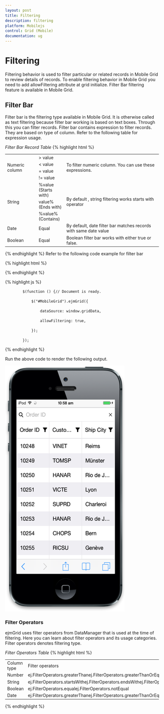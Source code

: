 ```yaml
---
layout: post
title: Filtering
description: filtering
platform: Mobilejs
control: Grid (Mobile)
documentation: ug
---
```


# Filtering

Filtering behavior is used to filter particular or related records in Mobile Grid to review details of records. To enable filtering behavior in Mobile Grid you need to add allowFiltering attribute at grid initialize. Filter Bar filtering feature is available in Mobile Grid. 

## Filter Bar

Filter bar is the filtering type available in Mobile Grid. It is otherwise called as text filtering because filter bar working is based on text boxes. Through this you can filter records. Filter bar contains expression to filter records. They are based on type of column. Refer to the following table for expression usage.

_Filter Bar Record Table_
{% highlight html %}
<table>
<tr>
<td rowspan = "4">
Numeric column</td><td>
> value</td><td rowspan = "4">
To filter numeric column. You can use these expressions.</td></tr>
<tr>
<td>
< value</td></tr>
<tr>
<td>
= value</td></tr>
<tr>
<td>
!= value</td></tr>
<tr>
<td rowspan = "3">
String</td><td>
%value<br>(Starts with)</td><td rowspan = "3">
By default , string filtering works starts with operator</td></tr>
<tr>
<td>
value%<br>(Ends with)</td></tr>
<tr>
<td>
%value%<br>(Contains)</td></tr>
<tr>
<td>
Date</td><td>
Equal</td><td>
By default, date filter bar matches records with same date value</td></tr>
<tr>
<td>
Boolean</td><td>
Equal</td><td>
Boolean filter bar works with either true or false.</td></tr>
</table>

{% endhighlight %}
 Refer to the following code example for filter bar

{% highlight html %}


<div id="MobileGrid"></div>





{% endhighlight %}



{% highlight js %}



            $(function () {// Document is ready.

                $("#MobileGrid").ejmGrid({

                    dataSource: window.gridData,

                    allowFiltering: true,

                });

            });




{% endhighlight %}



Run the above code to render the following output.

![18](Filtering_images/Filtering_img1.png)



### Filter Operators

ejmGrid uses filter operators from DataManager that is used at the time of filtering. Here you can learn about filter operators and its usage categories. Filter operators denotes filtering type.

_Filter Operators Table_
{% highlight html %}
<table>
<tr>
<td>
Column type</td><td>
Filter operators</td></tr>
<tr>
<td>
Number</td><td>
ej.FilterOperators.greaterThanej.FilterOperators.greaterThanOrEqualej.FilterOperators.lessThanej.FilterOperators.lessThanOrEqualej.FilterOperators.equal</td></tr>
<tr>
<td>
String</td><td>
ej.FilterOperators.startsWithej.FilterOperators.endsWithej.FilterOperators.containsej.FilterOperators.equalej.FilterOperators.notEqual</td></tr>
<tr>
<td>
Boolean</td><td>
ej.FilterOperators.equalej.FilterOperators.notEqual</td></tr>
<tr>
<td>
Date</td><td>
ej.FilterOperators.greaterThanej.FilterOperators.greaterThanOrEqualej.FilterOperators.lessThanej.FilterOperators.lessThanOrEqualej.FilterOperators.equal</td></tr>
</table>
{% endhighlight %}


